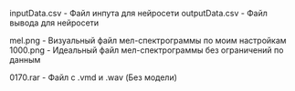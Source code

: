 inputData.csv - Файл инпута для нейросети
outputData.csv - Файл вывода для нейросети

mel.png - Визуальный файл мел-спектрограммы по моим настройкам
1000.png - Идеальный файл мел-спектрограммы без ограничений по данным

0170.rar - Файл с .vmd и .wav (Без модели)









